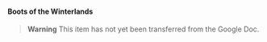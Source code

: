 #### Boots of the Winterlands

> **Warning**
> This item has not yet been transferred from the Google Doc.
